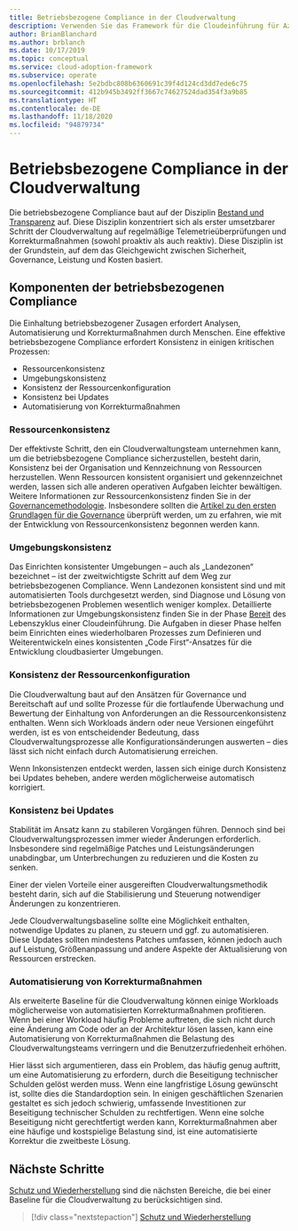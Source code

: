 ```yaml
---
title: Betriebsbezogene Compliance in der Cloudverwaltung
description: Verwenden Sie das Framework für die Cloudeinführung für Azure, um zu erfahren, wie Sie die Compliance in Bezug auf betriebsbezogene Zusagen sicherstellen.
author: BrianBlanchard
ms.author: brblanch
ms.date: 10/17/2019
ms.topic: conceptual
ms.service: cloud-adoption-framework
ms.subservice: operate
ms.openlocfilehash: 5e2bdbc808b6360691c39f4d124cd3dd7ede6c75
ms.sourcegitcommit: 412b945b3492ff3667c74627524dad354f3a9b85
ms.translationtype: HT
ms.contentlocale: de-DE
ms.lasthandoff: 11/18/2020
ms.locfileid: "94879734"
---
```

# <a name="operational-compliance-in-cloud-management"></a>Betriebsbezogene Compliance in der Cloudverwaltung

Die betriebsbezogene Compliance baut auf der Disziplin [Bestand und Transparenz](./inventory.md) auf. Diese Disziplin konzentriert sich als erster umsetzbarer Schritt der Cloudverwaltung auf regelmäßige Telemetrieüberprüfungen und Korrekturmaßnahmen (sowohl proaktiv als auch reaktiv). Diese Disziplin ist der Grundstein, auf dem das Gleichgewicht zwischen Sicherheit, Governance, Leistung und Kosten basiert.

## <a name="components-of-operations-compliance"></a>Komponenten der betriebsbezogenen Compliance

Die Einhaltung betriebsbezogener Zusagen erfordert Analysen, Automatisierung und Korrekturmaßnahmen durch Menschen. Eine effektive betriebsbezogene Compliance erfordert Konsistenz in einigen kritischen Prozessen:

- Ressourcenkonsistenz
- Umgebungskonsistenz
- Konsistenz der Ressourcenkonfiguration
- Konsistenz bei Updates
- Automatisierung von Korrekturmaßnahmen

### <a name="resource-consistency"></a>Ressourcenkonsistenz

Der effektivste Schritt, den ein Cloudverwaltungsteam unternehmen kann, um die betriebsbezogene Compliance sicherzustellen, besteht darin, Konsistenz bei der Organisation und Kennzeichnung von Ressourcen herzustellen. Wenn Ressourcen konsistent organisiert und gekennzeichnet werden, lassen sich alle anderen operativen Aufgaben leichter bewältigen. Weitere Informationen zur Ressourcenkonsistenz finden Sie in der [Governancemethodologie](../../govern/index.md). Insbesondere sollten die [Artikel zu den ersten Grundlagen für die Governance](../../govern/initial-foundation.md) überprüft werden, um zu erfahren, wie mit der Entwicklung von Ressourcenkonsistenz begonnen werden kann.

### <a name="environment-consistency"></a>Umgebungskonsistenz

Das Einrichten konsistenter Umgebungen – auch als „Landezonen“ bezeichnet – ist der zweitwichtigste Schritt auf dem Weg zur betriebsbezogenen Compliance. Wenn Landezonen konsistent sind und mit automatisierten Tools durchgesetzt werden, sind Diagnose und Lösung von betriebsbezogenen Problemen wesentlich weniger komplex. Detaillierte Informationen zur Umgebungskonsistenz finden Sie in der Phase [Bereit](../../ready/index.md) des Lebenszyklus einer Cloudeinführung. Die Aufgaben in dieser Phase helfen beim Einrichten eines wiederholbaren Prozesses zum Definieren und Weiterentwickeln eines konsistenten „Code First“-Ansatzes für die Entwicklung cloudbasierter Umgebungen.

### <a name="resource-configuration-consistency"></a>Konsistenz der Ressourcenkonfiguration

Die Cloudverwaltung baut auf den Ansätzen für Governance und Bereitschaft auf und sollte Prozesse für die fortlaufende Überwachung und Bewertung der Einhaltung von Anforderungen an die Ressourcenkonsistenz enthalten. Wenn sich Workloads ändern oder neue Versionen eingeführt werden, ist es von entscheidender Bedeutung, dass Cloudverwaltungsprozesse alle Konfigurationsänderungen auswerten – dies lässt sich nicht einfach durch Automatisierung erreichen.

Wenn Inkonsistenzen entdeckt werden, lassen sich einige durch Konsistenz bei Updates beheben, andere werden möglicherweise automatisch korrigiert.

### <a name="update-consistency"></a>Konsistenz bei Updates

Stabilität im Ansatz kann zu stabileren Vorgängen führen. Dennoch sind bei Cloudverwaltungsprozessen immer wieder Änderungen erforderlich. Insbesondere sind regelmäßige Patches und Leistungsänderungen unabdingbar, um Unterbrechungen zu reduzieren und die Kosten zu senken.

<!-- docutune:ignore "a cloud management methodology" -->

Einer der vielen Vorteile einer ausgereiften Cloudverwaltungsmethodik besteht darin, sich auf die Stabilisierung und Steuerung notwendiger Änderungen zu konzentrieren.

Jede Cloudverwaltungsbaseline sollte eine Möglichkeit enthalten, notwendige Updates zu planen, zu steuern und ggf. zu automatisieren. Diese Updates sollten mindestens Patches umfassen, können jedoch auch auf Leistung, Größenanpassung und andere Aspekte der Aktualisierung von Ressourcen erstrecken.

### <a name="remediation-automation"></a>Automatisierung von Korrekturmaßnahmen

Als erweiterte Baseline für die Cloudverwaltung können einige Workloads möglicherweise von automatisierten Korrekturmaßnahmen profitieren. Wenn bei einer Workload häufig Probleme auftreten, die sich nicht durch eine Änderung am Code oder an der Architektur lösen lassen, kann eine Automatisierung von Korrekturmaßnahmen die Belastung des Cloudverwaltungsteams verringern und die Benutzerzufriedenheit erhöhen.

Hier lässt sich argumentieren, dass ein Problem, das häufig genug auftritt, um eine Automatisierung zu erfordern, durch die Beseitigung technischer Schulden gelöst werden muss. Wenn eine langfristige Lösung gewünscht ist, sollte dies die Standardoption sein. In einigen geschäftlichen Szenarien gestaltet es sich jedoch schwierig, umfassende Investitionen zur Beseitigung technischer Schulden zu rechtfertigen. Wenn eine solche Beseitigung nicht gerechtfertigt werden kann, Korrekturmaßnahmen aber eine häufige und kostspielige Belastung sind, ist eine automatisierte Korrektur die zweitbeste Lösung.

## <a name="next-steps"></a>Nächste Schritte

[Schutz und Wiederherstellung](./protect.md) sind die nächsten Bereiche, die bei einer Baseline für die Cloudverwaltung zu berücksichtigen sind.

> [!div class="nextstepaction"]
> [Schutz und Wiederherstellung](./protect.md)
